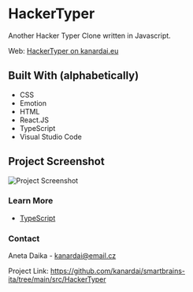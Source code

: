 # HackerTyper

Another Hacker Typer Clone written in Javascript.

Web: [HackerTyper on kanardai.eu](https://www.kanardai.eu/hacker-typer)
 
## Built With (alphabetically)

- CSS
- Emotion
- HTML
- React.JS
- TypeScript
- Visual Studio Code
 
## Project Screenshot  

![Project Screenshot](https://i.ibb.co/cQ0dS0G/hackertyper.jpg)


### Learn More

- [TypeScript](https://www.typescriptlang.org/)


### Contact

Aneta Daika - kanardai@email.cz

Project Link: https://github.com/kanardai/smartbrains-ita/tree/main/src/HackerTyper
